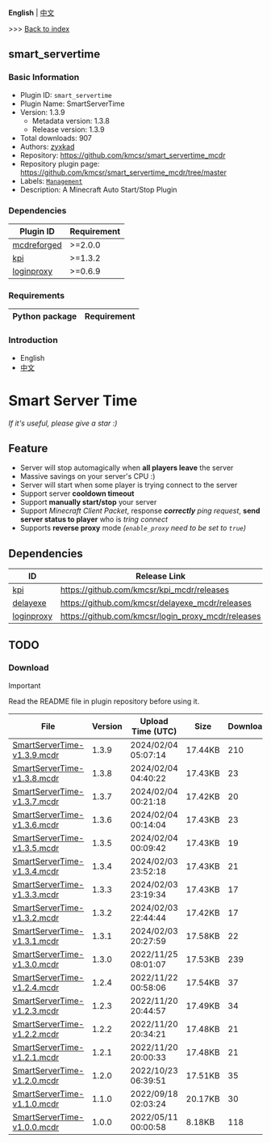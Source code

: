 **English** | [中文](readme-zh_cn.md)

\>\>\> [Back to index](/readme.md)

## smart_servertime

### Basic Information

- Plugin ID: `smart_servertime`
- Plugin Name: SmartServerTime
- Version: 1.3.9
  - Metadata version: 1.3.8
  - Release version: 1.3.9
- Total downloads: 907
- Authors: [zyxkad](https://github.com/zyxkad)
- Repository: https://github.com/kmcsr/smart_servertime_mcdr
- Repository plugin page: https://github.com/kmcsr/smart_servertime_mcdr/tree/master
- Labels: [`Management`](/labels/management/readme.md)
- Description: A Minecraft Auto Start/Stop Plugin

### Dependencies

| Plugin ID | Requirement |
| --- | --- |
| [mcdreforged](https://github.com/Fallen-Breath/MCDReforged) | \>=2.0.0 |
| [kpi](/plugins/kpi/readme.md) | \>=1.3.2 |
| [loginproxy](/plugins/loginproxy/readme.md) | \>=0.6.9 |

### Requirements

| Python package | Requirement |
| --- | --- |

### Introduction


- English
- [中文](https://github.com/kmcsr/smart_servertime_mcdr/tree/master/README_zh.MD)

# Smart Server Time

*If it's useful, please give a star :)*

## Feature

- Server will stop automagically when **all players leave** the server
- Massive savings on your server's CPU :)
- Server will start when some player is trying connect to the server
- Support server **cooldown timeout**
- Support **manually start/stop** your server
- Support *Minecraft Client Packet*, response ***correctly** ping request*, **send server status to player** who is *tring connect*
- Supports **reverse proxy** mode _(`enable_proxy` need to be set to `true`)_

## Dependencies

| ID                                                      | Release Link                                         |
| ------------------------------------------------------- | ---------------------------------------------------- |
| [kpi](https://github.com/kmcsr/kpi_mcdr)                | <https://github.com/kmcsr/kpi_mcdr/releases>         |
| [delayexe](https://github.com/kmcsr/delayexe_mcdr)      | <https://github.com/kmcsr/delayexe_mcdr/releases>    |
| [loginproxy](https://github.com/kmcsr/login_proxy_mcdr) | <https://github.com/kmcsr/login_proxy_mcdr/releases> |

## TODO

### Download

> [!IMPORTANT]
> Read the README file in plugin repository before using it.

| File | Version | Upload Time (UTC) | Size | Downloads | Operations |
| --- | --- | --- | --- | --- | --- |
| [SmartServerTime-v1.3.9.mcdr](https://github.com/kmcsr/smart_servertime_mcdr/releases/tag/v1.3.9) | 1.3.9 | 2024/02/04 05:07:14 | 17.44KB | 210 | [Download](https://github.com/kmcsr/smart_servertime_mcdr/releases/download/v1.3.9/SmartServerTime-v1.3.9.mcdr) |
| [SmartServerTime-v1.3.8.mcdr](https://github.com/kmcsr/smart_servertime_mcdr/releases/tag/v1.3.8) | 1.3.8 | 2024/02/04 04:40:22 | 17.43KB | 23 | [Download](https://github.com/kmcsr/smart_servertime_mcdr/releases/download/v1.3.8/SmartServerTime-v1.3.8.mcdr) |
| [SmartServerTime-v1.3.7.mcdr](https://github.com/kmcsr/smart_servertime_mcdr/releases/tag/v1.3.7) | 1.3.7 | 2024/02/04 00:21:18 | 17.42KB | 20 | [Download](https://github.com/kmcsr/smart_servertime_mcdr/releases/download/v1.3.7/SmartServerTime-v1.3.7.mcdr) |
| [SmartServerTime-v1.3.6.mcdr](https://github.com/kmcsr/smart_servertime_mcdr/releases/tag/v1.3.6) | 1.3.6 | 2024/02/04 00:14:04 | 17.43KB | 23 | [Download](https://github.com/kmcsr/smart_servertime_mcdr/releases/download/v1.3.6/SmartServerTime-v1.3.6.mcdr) |
| [SmartServerTime-v1.3.5.mcdr](https://github.com/kmcsr/smart_servertime_mcdr/releases/tag/v1.3.5) | 1.3.5 | 2024/02/04 00:09:42 | 17.43KB | 19 | [Download](https://github.com/kmcsr/smart_servertime_mcdr/releases/download/v1.3.5/SmartServerTime-v1.3.5.mcdr) |
| [SmartServerTime-v1.3.4.mcdr](https://github.com/kmcsr/smart_servertime_mcdr/releases/tag/v1.3.4) | 1.3.4 | 2024/02/03 23:52:18 | 17.43KB | 21 | [Download](https://github.com/kmcsr/smart_servertime_mcdr/releases/download/v1.3.4/SmartServerTime-v1.3.4.mcdr) |
| [SmartServerTime-v1.3.3.mcdr](https://github.com/kmcsr/smart_servertime_mcdr/releases/tag/v1.3.3) | 1.3.3 | 2024/02/03 23:19:34 | 17.43KB | 17 | [Download](https://github.com/kmcsr/smart_servertime_mcdr/releases/download/v1.3.3/SmartServerTime-v1.3.3.mcdr) |
| [SmartServerTime-v1.3.2.mcdr](https://github.com/kmcsr/smart_servertime_mcdr/releases/tag/v1.3.2) | 1.3.2 | 2024/02/03 22:44:44 | 17.42KB | 17 | [Download](https://github.com/kmcsr/smart_servertime_mcdr/releases/download/v1.3.2/SmartServerTime-v1.3.2.mcdr) |
| [SmartServerTime-v1.3.1.mcdr](https://github.com/kmcsr/smart_servertime_mcdr/releases/tag/v1.3.1) | 1.3.1 | 2024/02/03 20:27:59 | 17.58KB | 22 | [Download](https://github.com/kmcsr/smart_servertime_mcdr/releases/download/v1.3.1/SmartServerTime-v1.3.1.mcdr) |
| [SmartServerTime-v1.3.0.mcdr](https://github.com/kmcsr/smart_servertime_mcdr/releases/tag/v1.3.0) | 1.3.0 | 2022/11/25 08:01:07 | 17.53KB | 239 | [Download](https://github.com/kmcsr/smart_servertime_mcdr/releases/download/v1.3.0/SmartServerTime-v1.3.0.mcdr) |
| [SmartServerTime-v1.2.4.mcdr](https://github.com/kmcsr/smart_servertime_mcdr/releases/tag/v1.2.4) | 1.2.4 | 2022/11/22 00:58:06 | 17.54KB | 37 | [Download](https://github.com/kmcsr/smart_servertime_mcdr/releases/download/v1.2.4/SmartServerTime-v1.2.4.mcdr) |
| [SmartServerTime-v1.2.3.mcdr](https://github.com/kmcsr/smart_servertime_mcdr/releases/tag/v1.2.3) | 1.2.3 | 2022/11/20 20:44:57 | 17.49KB | 34 | [Download](https://github.com/kmcsr/smart_servertime_mcdr/releases/download/v1.2.3/SmartServerTime-v1.2.3.mcdr) |
| [SmartServerTime-v1.2.2.mcdr](https://github.com/kmcsr/smart_servertime_mcdr/releases/tag/v1.2.2) | 1.2.2 | 2022/11/20 20:34:21 | 17.48KB | 21 | [Download](https://github.com/kmcsr/smart_servertime_mcdr/releases/download/v1.2.2/SmartServerTime-v1.2.2.mcdr) |
| [SmartServerTime-v1.2.1.mcdr](https://github.com/kmcsr/smart_servertime_mcdr/releases/tag/v1.2.1) | 1.2.1 | 2022/11/20 20:00:33 | 17.48KB | 21 | [Download](https://github.com/kmcsr/smart_servertime_mcdr/releases/download/v1.2.1/SmartServerTime-v1.2.1.mcdr) |
| [SmartServerTime-v1.2.0.mcdr](https://github.com/kmcsr/smart_servertime_mcdr/releases/tag/v1.2.0) | 1.2.0 | 2022/10/23 06:39:51 | 17.51KB | 35 | [Download](https://github.com/kmcsr/smart_servertime_mcdr/releases/download/v1.2.0/SmartServerTime-v1.2.0.mcdr) |
| [SmartServerTime-v1.1.0.mcdr](https://github.com/kmcsr/smart_servertime_mcdr/releases/tag/v1.1.0) | 1.1.0 | 2022/09/18 02:03:24 | 20.17KB | 30 | [Download](https://github.com/kmcsr/smart_servertime_mcdr/releases/download/v1.1.0/SmartServerTime-v1.1.0.mcdr) |
| [SmartServerTime-v1.0.0.mcdr](https://github.com/kmcsr/smart_servertime_mcdr/releases/tag/v1.0.0) | 1.0.0 | 2022/05/11 00:00:58 | 8.18KB | 118 | [Download](https://github.com/kmcsr/smart_servertime_mcdr/releases/download/v1.0.0/SmartServerTime-v1.0.0.mcdr) |

